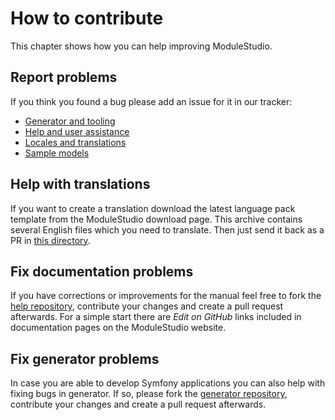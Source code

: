 # How to contribute

This chapter shows how you can help improving ModuleStudio.

## Report problems

If you think you found a bug please add an issue for it in our tracker:

* [Generator and tooling](https://github.com/Guite/MostGenerator/issues/)
* [Help and user assistance](https://github.com/Guite/MostHelp/issues)
* [Locales and translations](https://github.com/Guite/MostLocales/issues)
* [Sample models](https://github.com/Guite/MostExamples/issues)

## Help with translations

If you want to create a translation download the latest language pack template from the ModuleStudio download page. This archive contains several English files which you need to translate. Then just send it back as a PR in [this directory](https://github.com/Guite/MostLocales/tree/master/translations).

## Fix documentation problems

If you have corrections or improvements for the manual feel free to fork the [help repository](https://github.com/Guite/MostHelp/), contribute your changes and create a pull request afterwards. For a simple start there are *Edit on GitHub*  links included in documentation pages on the ModuleStudio website.

## Fix generator problems

In case you are able to develop Symfony applications you can also help with fixing bugs in generator. If so, please fork the [generator repository](https://github.com/Guite/MostGenerator/), contribute your changes and create a pull request afterwards.
